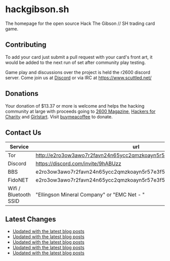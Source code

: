 # hackgibson.sh
The homepage for the open source Hack The Gibson // SH trading card game.


## Contributing

To add your card just submit a pull request with your card's front art, it would be added to the next run of set after community play testing.

Game play and discussions over the project is held the r2600 discord server. Come join us at [Discord](https://discord.com/invite/9hABUzz) or via IRC at https://www.scuttled.net/


## Donations

Your donation of $13.37 or more is welcome and helps the hacking community at large with proceeds going to [2600 Magazine](https://2600.com/), [Hackers for Charity](https://hackersforcharity.org) and [Girlstart](https://girlstart.org).  Visit [buymeacoffee](https://www.buymeacoffee.com/hackgibson.sh) to donate.


## Contact Us

Service | url
-|-
Tor | http://e2ro3ow3awo7r2favn24n65ycc2qmzkoayn5r57e3f56nvjwdcgg32ad.onion
Discord | https://discord.com/invite/9hABUzz
BBS | e2ro3ow3awo7r2favn24n65ycc2qmzkoayn5r57e3f56nvjwdcgg32ad.onion:23
FidoNET | e2ro3ow3awo7r2favn24n65ycc2qmzkoayn5r57e3f56nvjwdcgg32ad.onion:24554
Wifi / Bluetooth SSID | "Ellingson Mineral Company" or "EMC Net - <fidonet address>"

## Latest Changes
<!-- BLOG-POST-LIST:START -->
- [Updated with the latest blog posts](https://github.com/DFW2600/hackgibson.sh/commit/fa8dca9df400820bf373ad7c18d48bade77d9e0e)
- [Updated with the latest blog posts](https://github.com/DFW2600/hackgibson.sh/commit/50bfeb999fc2fc9747ef45cb1c992557b2734b97)
- [Updated with the latest blog posts](https://github.com/DFW2600/hackgibson.sh/commit/4c4d59112c6b49a34fe5d978d61b6b0e07c74e66)
- [Updated with the latest blog posts](https://github.com/DFW2600/hackgibson.sh/commit/52e33a0d4b0c522b6411721545483be233b5efff)
- [Updated with the latest blog posts](https://github.com/DFW2600/hackgibson.sh/commit/4a91d09f4a6a7b80d7d00663298d1731b9a8568c)
<!-- BLOG-POST-LIST:END -->

